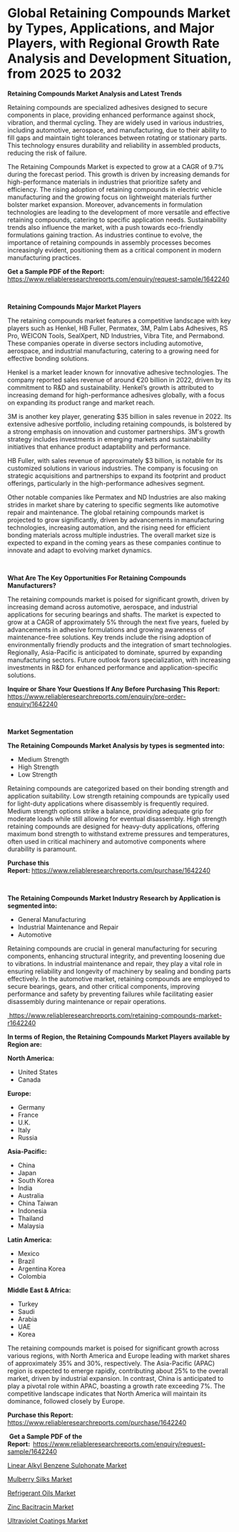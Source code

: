 <p><h1>Global Retaining Compounds Market by Types, Applications, and Major Players, with Regional Growth Rate Analysis and Development Situation, from 2025 to 2032</h1></p><p><strong>Retaining Compounds Market Analysis and Latest Trends</strong></p>
<p><p>Retaining compounds are specialized adhesives designed to secure components in place, providing enhanced performance against shock, vibration, and thermal cycling. They are widely used in various industries, including automotive, aerospace, and manufacturing, due to their ability to fill gaps and maintain tight tolerances between rotating or stationary parts. This technology ensures durability and reliability in assembled products, reducing the risk of failure.</p><p>The Retaining Compounds Market is expected to grow at a CAGR of 9.7% during the forecast period. This growth is driven by increasing demands for high-performance materials in industries that prioritize safety and efficiency. The rising adoption of retaining compounds in electric vehicle manufacturing and the growing focus on lightweight materials further bolster market expansion. Moreover, advancements in formulation technologies are leading to the development of more versatile and effective retaining compounds, catering to specific application needs. Sustainability trends also influence the market, with a push towards eco-friendly formulations gaining traction. As industries continue to evolve, the importance of retaining compounds in assembly processes becomes increasingly evident, positioning them as a critical component in modern manufacturing practices.</p></p>
<p><strong>Get a Sample PDF of the Report:&nbsp;</strong> <a href="https://www.reliableresearchreports.com/enquiry/request-sample/1642240?utm_campaign=36&utm_medium=2&utm_source=Github&utm_content=ia&utm_term=30012025&utm_id=retaining-compounds">https://www.reliableresearchreports.com/enquiry/request-sample/1642240</a></p>
<p>&nbsp;</p>
<p><strong>Retaining Compounds Major Market Players</strong></p>
<p><p>The retaining compounds market features a competitive landscape with key players such as Henkel, HB Fuller, Permatex, 3M, Palm Labs Adhesives, RS Pro, WEICON Tools, SealXpert, ND Industries, Vibra Tite, and Permabond. These companies operate in diverse sectors including automotive, aerospace, and industrial manufacturing, catering to a growing need for effective bonding solutions.</p><p>Henkel is a market leader known for innovative adhesive technologies. The company reported sales revenue of around €20 billion in 2022, driven by its commitment to R&D and sustainability. Henkel’s growth is attributed to increasing demand for high-performance adhesives globally, with a focus on expanding its product range and market reach.</p><p>3M is another key player, generating $35 billion in sales revenue in 2022. Its extensive adhesive portfolio, including retaining compounds, is bolstered by a strong emphasis on innovation and customer partnerships. 3M's growth strategy includes investments in emerging markets and sustainability initiatives that enhance product adaptability and performance.</p><p>HB Fuller, with sales revenue of approximately $3 billion, is notable for its customized solutions in various industries. The company is focusing on strategic acquisitions and partnerships to expand its footprint and product offerings, particularly in the high-performance adhesives segment.</p><p>Other notable companies like Permatex and ND Industries are also making strides in market share by catering to specific segments like automotive repair and maintenance. The global retaining compounds market is projected to grow significantly, driven by advancements in manufacturing technologies, increasing automation, and the rising need for efficient bonding materials across multiple industries. The overall market size is expected to expand in the coming years as these companies continue to innovate and adapt to evolving market dynamics.</p></p>
<p>&nbsp;</p>
<p><strong>What Are The Key Opportunities For Retaining Compounds Manufacturers?</strong></p>
<p><p>The retaining compounds market is poised for significant growth, driven by increasing demand across automotive, aerospace, and industrial applications for securing bearings and shafts. The market is expected to grow at a CAGR of approximately 5% through the next five years, fueled by advancements in adhesive formulations and growing awareness of maintenance-free solutions. Key trends include the rising adoption of environmentally friendly products and the integration of smart technologies. Regionally, Asia-Pacific is anticipated to dominate, spurred by expanding manufacturing sectors. Future outlook favors specialization, with increasing investments in R&D for enhanced performance and application-specific solutions.</p></p>
<p><strong>Inquire or Share Your Questions If Any Before Purchasing This Report:</strong> <a href="https://www.reliableresearchreports.com/enquiry/pre-order-enquiry/1642240?utm_campaign=36&utm_medium=2&utm_source=Github&utm_content=ia&utm_term=30012025&utm_id=retaining-compounds">https://www.reliableresearchreports.com/enquiry/pre-order-enquiry/1642240</a></p>
<p>&nbsp;</p>
<p><strong>Market Segmentation</strong></p>
<p><strong>The Retaining Compounds Market Analysis by types is segmented into:</strong></p>
<p><ul><li>Medium Strength</li><li>High Strength</li><li>Low Strength</li></ul></p>
<p><p>Retaining compounds are categorized based on their bonding strength and application suitability. Low strength retaining compounds are typically used for light-duty applications where disassembly is frequently required. Medium strength options strike a balance, providing adequate grip for moderate loads while still allowing for eventual disassembly. High strength retaining compounds are designed for heavy-duty applications, offering maximum bond strength to withstand extreme pressures and temperatures, often used in critical machinery and automotive components where durability is paramount.</p></p>
<p><strong>Purchase this Report:&nbsp;</strong><a href="https://www.reliableresearchreports.com/purchase/1642240?utm_campaign=36&utm_medium=2&utm_source=Github&utm_content=ia&utm_term=30012025&utm_id=retaining-compounds">https://www.reliableresearchreports.com/purchase/1642240</a></p>
<p>&nbsp;</p>
<p><strong>The Retaining Compounds Market Industry Research by Application is segmented into:</strong></p>
<p><ul><li>General Manufacturing</li><li>Industrial Maintenance and Repair</li><li>Automotive</li></ul></p>
<p><p>Retaining compounds are crucial in general manufacturing for securing components, enhancing structural integrity, and preventing loosening due to vibrations. In industrial maintenance and repair, they play a vital role in ensuring reliability and longevity of machinery by sealing and bonding parts effectively. In the automotive market, retaining compounds are employed to secure bearings, gears, and other critical components, improving performance and safety by preventing failures while facilitating easier disassembly during maintenance or repair operations.</p></p>
<p><a href="https://www.reliableresearchreports.com/retaining-compounds-market-r1642240?utm_campaign=36&utm_medium=2&utm_source=Github&utm_content=ia&utm_term=30012025&utm_id=retaining-compounds">&nbsp;https://www.reliableresearchreports.com/retaining-compounds-market-r1642240</a></p>
<p><strong>In terms of Region, the Retaining Compounds Market Players available by Region are:</strong></p>
<p>
    <p> <strong> North America: </strong>
        <ul>
            <li>United States</li>
            <li>Canada</li>
        </ul>
        </p> 
    <p> <strong> Europe: </strong>
        <ul>
            <li>Germany</li>
            <li>France</li>
            <li>U.K.</li>
            <li>Italy</li>
            <li>Russia</li>
        </ul>
        </p> 
    <p> <strong> Asia-Pacific: </strong>
        <ul>
            <li>China</li>
            <li>Japan</li>
            <li>South Korea</li>
            <li>India</li>
            <li>Australia</li>
            <li>China Taiwan</li>
            <li>Indonesia</li>
            <li>Thailand</li>
            <li>Malaysia</li>
        </ul>
        </p> 
    <p> <strong> Latin America: </strong>
        <ul>
            <li>Mexico</li>
            <li>Brazil</li>
            <li>Argentina Korea</li>
            <li>Colombia</li>
        </ul>
        </p> 
    <p> <strong> Middle East & Africa: </strong>
        <ul>
            <li>Turkey</li>
            <li>Saudi</li>
            <li>Arabia</li>
            <li>UAE</li>
            <li>Korea</li>
        </ul>
    </p>
    </p>
<p><p>The retaining compounds market is poised for significant growth across various regions, with North America and Europe leading with market shares of approximately 35% and 30%, respectively. The Asia-Pacific (APAC) region is expected to emerge rapidly, contributing about 25% to the overall market, driven by industrial expansion. In contrast, China is anticipated to play a pivotal role within APAC, boasting a growth rate exceeding 7%. The competitive landscape indicates that North America will maintain its dominance, followed closely by Europe.</p></p>
<p><strong>Purchase this Report: </strong><a href="https://www.reliableresearchreports.com/purchase/1642240?utm_campaign=36&utm_medium=2&utm_source=Github&utm_content=ia&utm_term=30012025&utm_id=retaining-compounds">https://www.reliableresearchreports.com/purchase/1642240</a></p>
<p>&nbsp;<strong>Get a Sample PDF of the Report:&nbsp;&nbsp;</strong><a href="https://www.reliableresearchreports.com/enquiry/request-sample/1642240?utm_campaign=36&utm_medium=2&utm_source=Github&utm_content=ia&utm_term=30012025&utm_id=retaining-compounds">https://www.reliableresearchreports.com/enquiry/request-sample/1642240</a></p>
<p><strong></strong></p>
<p><p><a href="https://github.com/ritooesiaba/Market-Research-Report-List-1/blob/main/linear-alkyl-benzene-sulphonate-market.md?utm_campaign=36&utm_medium=2&utm_source=Github&utm_content=ia&utm_term=30012025&utm_id=retaining-compounds">Linear Alkyl Benzene Sulphonate Market</a></p><p><a href="https://github.com/castoriffic/Market-Research-Report-List-5/blob/main/mulberry-silks-market.md?utm_campaign=36&utm_medium=2&utm_source=Github&utm_content=ia&utm_term=30012025&utm_id=retaining-compounds">Mulberry Silks Market</a></p><p><a href="https://github.com/mookiesville/Market-Research-Report-List-1/blob/main/refrigerant-oils-market.md?utm_campaign=36&utm_medium=2&utm_source=Github&utm_content=ia&utm_term=30012025&utm_id=retaining-compounds">Refrigerant Oils Market</a></p><p><a href="https://github.com/sawrovpipolo/Market-Research-Report-List-1/blob/main/zinc-bacitracin-market.md?utm_campaign=36&utm_medium=2&utm_source=Github&utm_content=ia&utm_term=30012025&utm_id=retaining-compounds">Zinc Bacitracin Market</a></p><p><a href="https://github.com/willjis/Market-Research-Report-List-1/blob/main/ultraviolet-coatings-market.md?utm_campaign=36&utm_medium=2&utm_source=Github&utm_content=ia&utm_term=30012025&utm_id=retaining-compounds">Ultraviolet Coatings Market</a></p></p>